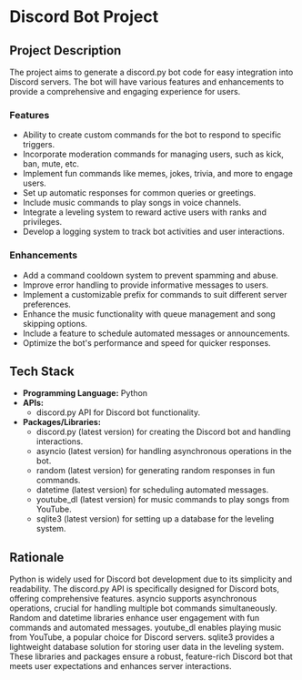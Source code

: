 # Discord Bot Project

## Project Description

The project aims to generate a discord.py bot code for easy integration into Discord servers. The bot will have various features and enhancements to provide a comprehensive and engaging experience for users.

### Features

- Ability to create custom commands for the bot to respond to specific triggers.
- Incorporate moderation commands for managing users, such as kick, ban, mute, etc.
- Implement fun commands like memes, jokes, trivia, and more to engage users.
- Set up automatic responses for common queries or greetings.
- Include music commands to play songs in voice channels.
- Integrate a leveling system to reward active users with ranks and privileges.
- Develop a logging system to track bot activities and user interactions.

### Enhancements

- Add a command cooldown system to prevent spamming and abuse.
- Improve error handling to provide informative messages to users.
- Implement a customizable prefix for commands to suit different server preferences.
- Enhance the music functionality with queue management and song skipping options.
- Include a feature to schedule automated messages or announcements.
- Optimize the bot's performance and speed for quicker responses.

## Tech Stack

- **Programming Language:** Python
- **APIs:**
  - discord.py API for Discord bot functionality.
- **Packages/Libraries:**
  - discord.py (latest version) for creating the Discord bot and handling interactions.
  - asyncio (latest version) for handling asynchronous operations in the bot.
  - random (latest version) for generating random responses in fun commands.
  - datetime (latest version) for scheduling automated messages.
  - youtube_dl (latest version) for music commands to play songs from YouTube.
  - sqlite3 (latest version) for setting up a database for the leveling system.

## Rationale

Python is widely used for Discord bot development due to its simplicity and readability. The discord.py API is specifically designed for Discord bots, offering comprehensive features. asyncio supports asynchronous operations, crucial for handling multiple bot commands simultaneously. Random and datetime libraries enhance user engagement with fun commands and automated messages. youtube_dl enables playing music from YouTube, a popular choice for Discord servers. sqlite3 provides a lightweight database solution for storing user data in the leveling system. These libraries and packages ensure a robust, feature-rich Discord bot that meets user expectations and enhances server interactions.